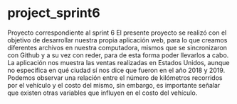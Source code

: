 # project_sprint6
Proyecto correspondiente al sprint 6
El presente proyecto se realizó con el objetivo de desarrollar nuestra propia aplicación web, para lo que creamos diferentes archivos en nuestra computadora, mismos que se sincronizaron con Github y a su vez con reder, para de esta forma poder llevarlos a cabo. 
La aplicación nos muestra las ventas realizadas en Estados Unidos, aunque no especifica en qué ciudad sí nos dice que fueron en el año 2018 y 2019. 
Podemos observar una relación entre el número de kilómetros recorridos por el vehículo y el costo del mismo, sin embargo, es importante señalar que existen otras variables que influyen en el costo del vehículo.